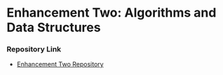 # **Enhancement Two: Algorithms and Data Structures**

### **Repository Link**

- [Enhancement Two Repository](https://github.com/JaredIckler/CS499-EnhancmentTwo)
